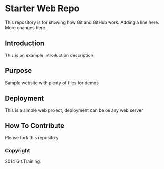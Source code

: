 # Starter Web Repo

This repository is for showing how Git and GitHub work. Adding a line here.
More changes here.

## Introduction

This is an example introduction description

## Purpose

Sample website with plenty of files for demos

## Deployment

This is a simple web project, deployment can be on any web server

## How To Contribute

Please fork this repository

### Copyright

2014 Git.Training.
